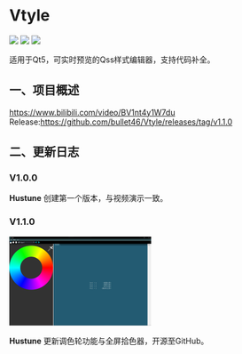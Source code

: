 # Vtyle
![](https://img.shields.io/badge/Version-1.1.0-green) ![](https://img.shields.io/badge/Creator-Hustune-99ddcc) ![](https://img.shields.io/badge/Fork-bullet46-99ddcc)

适用于Qt5，可实时预览的Qss样式编辑器，支持代码补全。

## 一、项目概述

https://www.bilibili.com/video/BV1nt4y1W7du
Release:https://github.com/bullet46/Vtyle/releases/tag/v1.1.0

## 二、更新日志

### V1.0.0

**Hustune** 创建第一个版本，与视频演示一致。

### V1.1.0

<img src="README.assets/V1.1.0 GUI.jpg" alt="V1.1.0 GUI" style="zoom: 25%;" />

**Hustune** 更新调色轮功能与全屏拾色器，开源至GitHub。
